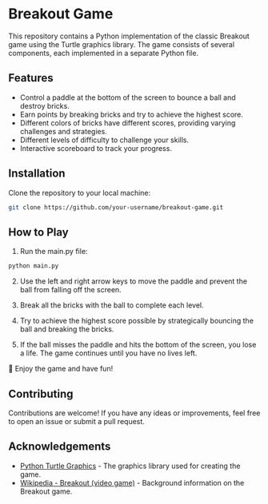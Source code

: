 # Breakout Game

This repository contains a Python implementation of the classic Breakout game using the Turtle graphics library. The game consists of several components, each implemented in a separate Python file.

## Features

- Control a paddle at the bottom of the screen to bounce a ball and destroy bricks.
- Earn points by breaking bricks and try to achieve the highest score.
- Different colors of bricks have different scores, providing varying challenges and strategies.
- Different levels of difficulty to challenge your skills.
- Interactive scoreboard to track your progress.

## Installation

Clone the repository to your local machine:

```bash
git clone https://github.com/your-username/breakout-game.git
```

## How to Play

1. Run the main.py file:

```bash
python main.py
```

2. Use the left and right arrow keys to move the paddle and prevent the ball from falling off the screen.

3. Break all the bricks with the ball to complete each level.

4. Try to achieve the highest score possible by strategically bouncing the ball and breaking the bricks.

5. If the ball misses the paddle and hits the bottom of the screen, you lose a life. The game continues until you have no lives left.

🎉 Enjoy the game and have fun!

## Contributing

Contributions are welcome! If you have any ideas or improvements, feel free to open an issue or submit a pull request.

## Acknowledgements

- [Python Turtle Graphics](https://docs.python.org/3/library/turtle.html) - The graphics library used for creating the game.
- [Wikipedia - Breakout (video game)](<https://en.wikipedia.org/wiki/Breakout_(video_game)>) - Background information on the Breakout game.
